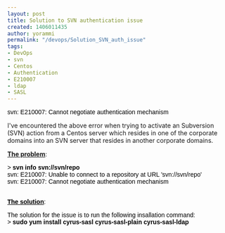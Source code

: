 ```yaml
---
layout: post
title: Solution to SVN authentication issue
created: 1406011435
author: yorammi
permalink: "/devops/Solution_SVN_auth_issue"
tags:
- DevOps
- svn
- Centos
- Authentication
- E210007
- ldap
- SASL
---
```

<p><span style="color: rgb(0, 0, 0); font-family: arial, sans-serif; line-height: normal;">svn: E210007: Cannot negotiate authentication mechanism</span></p>

<p>I&#39;ve encountered the above&nbsp;error when trying to activate an Subversion (SVN) action from a Centos server which resides in one of the corporate domains into an SVN server that resides in another corporate domains.</p>

<p><u><strong>The problem</strong></u>:</p>

<div style="color: rgb(0, 0, 0); font-family: arial, sans-serif; line-height: normal;">&gt; <strong>svn info svn://svn/repo</strong></div>

<div style="color: rgb(0, 0, 0); font-family: arial, sans-serif; line-height: normal;">svn: E210007: Unable to connect to a repository at URL &#39;svn://svn/<span style="color: rgb(0, 0, 0); font-family: arial, sans-serif; line-height: normal;">repo</span>&#39;</div>

<div style="color: rgb(0, 0, 0); font-family: arial, sans-serif; line-height: normal;">svn: E210007: Cannot negotiate authentication mechanism</div>

<div style="color: rgb(0, 0, 0); font-family: arial, sans-serif; line-height: normal;">&nbsp;</div>

<div style="color: rgb(0, 0, 0); font-family: arial, sans-serif; line-height: normal;">
<p><u><strong>The solution</strong></u>:</p>
The solution for the issue is to run the following insallation command:</div>

<div style="color: rgb(0, 0, 0); font-family: arial, sans-serif; line-height: normal;">&gt;&nbsp;<b style="color: rgb(0, 0, 0); font-family: arial, sans-serif; line-height: normal;">sudo yum install cyrus-sasl cyrus-sasl-plain cyrus-sasl-ldap</b></div>
